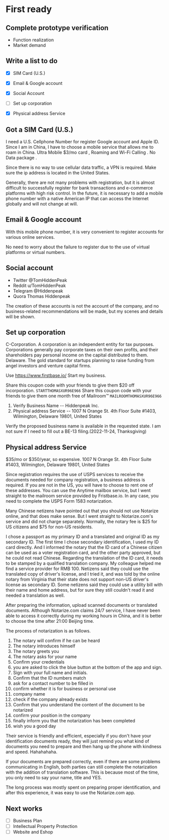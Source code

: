 # First ready

## Complete prototype verification

- Function realization
- Market demand

## Write a list to do

- [x] SIM Card (U.S.)
- [x] Email & Google account
- [x] Social Account
- [ ] Set up corporation
- [x] Physical address Service


## Got a SIM Card (U.S.)

I need a U.S. Cellphone Number for register Google account and Apple ID.
Since I am in China, I have to choose a mobile service that allows me to roam in China.
Ultra Mobile $3/mo card , Roaming and Wi-Fi Calling . No Data package .

Since there is no way to use cellular data traffic, a VPN is required. Make sure the ip address is located in the United States.

Generally, there are not many problems with registration, but it is almost difficult to successfully register for bank transactions and e-commerce platforms with high risk control.
In the future, it is necessary to add a mobile phone number with a native American IP that can access the Internet globally and will not change at will.

## Email & Google account

With this mobile phone number, it is very convenient to register accounts for various online services.

No need to worry about the failure to register due to the use of virtual platforms or virtual numbers.

## Social account

- Twitter @TomHiddenPeak
- Reddit u/TomHiddenPeak
- Telegram @Hiddenpeak
- Quora Thomas Hiddenpeak

The creation of these accounts is not the account of the company, and no business-related recommendations will be made, but my scenes and details will be shown.

## Set up corporation

C-Corporation. A corporation is an independent entity for tax purposes. Corporations generally pay corporate taxes on their own profits, and their shareholders pay personal income on the capital distributed to them.
Delaware. The gold standard for startups planning to raise funding from angel investors and venture capital firms.

Use https://www.firstbase.io/ Start my business. 

Share this coupon code with your friends to give them $20 off incorporation.
`
STARTTHOMASXUR96E966
`
Share this coupon code with your friends to give them one month free of Mailroom™
`
MAILROOMTHOMASXUR96E966
`

1. Verify Business Name -- Hiddenpeak Inc.
2. Physical address Service -- 1007 N Orange St. 4th Floor  Suite #1403, Wilmington, Delaware 19801, United States

Verify the proposed business name is available in the requested state.
I am not sure if I need to fill out a BE-13 filing.(2022-11-24, Thanksgiving)

## Physical address Service

$35/mo or $350/year, so expensive.
1007 N Orange St. 4th Floor  Suite #1403, Wilmington, Delaware 19801, United States

Since registration requires the use of USPS services to receive the documents needed for company registration, a business address is required.
If you are not in the US, you will have to choose to rent one of these addresses.
You can use the Anytime mailbox service, but I went straight to the mailroom service provided by Fristbase.io.
In any case, you need to complete the USPS Form 1583 notarization.

Many Chinese netizens have pointed out that you should not use Notarize online, and that does make sense.
But I went straight to Notarize.com's service and did not charge separately.
Normally, the notary fee is $25 for US citizens and $75 for non-US residents.

I chose a passport as my primary ID and a translated and original ID as my secondary ID.
The first time I chose secondary identification, I used my ID card directly.
And I informed the notary that the ID card of a Chinese citizen can be used as a voter registration card, and the other party approved, but he could not read Chinese.
Regarding the translation of the ID card, it needs to be stamped by a qualified translation company. My colleague helped me find a service provider for RMB 100.
Netizens said they could use the translated copy of driver's license, and I tried it, and was told by the online notary from Virginia that their state does not support non-US driver's license as secondary ID.
Some netizens said they could use a utility bill with their name and home address, but for sure they still couldn't read it and needed a translation as well.

After preparing the information, upload scanned documents or translated documents.
Although Notarize.com claims 24/7 service, I have never been able to access it correctly during my working hours in China, and it is better to choose the time after 21:00 Beijing time.

The process of notarization is as follows.
1. The notary will confirm if he can be heard
2. The notary introduces himself
3. The notary greets you
4. The notary asks for your name
5. Confirm your credentials
6. you are asked to click the blue button at the bottom of the app and sign.
7. Sign with your full name and initials.
12. Confirm that the ID numbers match
8. ask for a contact number to be filled in
9. confirm whether it is for business or personal use
10. company name
11. check if the company already exists
13. Confirm that you understand the content of the document to be notarized
14. confirm your position in the company
15. finally inform you that the notarization has been completed
16. wish you a good day

Their service is friendly and efficient, especially if you don't have your identification documents ready, they will just remind you what kind of documents you need to prepare and then hang up the phone with kindness and speed. Hahahahaha.

If your documents are prepared correctly, even if there are some problems communicating in English, both parties can still complete the notarization with the addition of translation software. This is because most of the time, you only need to say your name, title and YES.

The long process was mostly spent on preparing proper identification, and after this experience, it was easy to use the Notarize.com app.

## Next works

- [ ] Business Plan
- [ ] Intellectual Property Protection
- [ ] Website and Eshop
